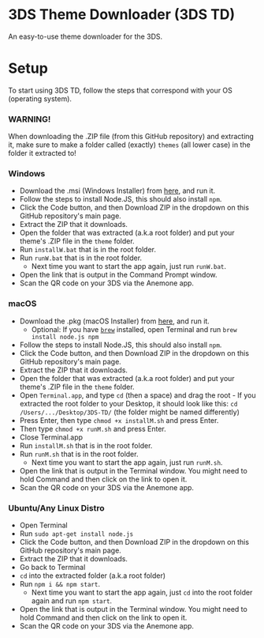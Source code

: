 # 3DS Theme Downloader (3DS TD)
An easy-to-use theme downloader for the 3DS.

# Setup
To start using 3DS TD, follow the steps that correspond with your OS (operating system).
### WARNING!
When downloading the .ZIP file (from this GitHub repository) and extracting it, make sure to make a folder called (exactly) `themes` (all lower case) in the folder it extracted to!
### Windows
* Download the .msi (Windows Installer) from [here](https://nodejs.org/en/download/), and run it.
* Follow the steps to install Node.JS, this should also install `npm`.
* Click the Code button, and then Download ZIP in the dropdown on this GitHub repository's main page.
* Extract the ZIP that it downloads.
* Open the folder that was extracted (a.k.a root folder) and put your theme's .ZIP file in the `theme` folder.
* Run `installW.bat` that is in the root folder.
* Run `runW.bat` that is in the root folder.
  - Next time you want to start the app again, just run `runW.bat`.
* Open the link that is output in the Command Prompt window.
* Scan the QR code on your 3DS via the Anemone app.
### macOS
* Download the .pkg (macOS Installer) from [here](https://nodejs.org/en/download/), and run it.
  - Optional: If you have [`brew`](brew.sh) installed, open Terminal and run `brew install node.js npm`
* Follow the steps to install Node.JS, this should also install `npm`.
* Click the Code button, and then Download ZIP in the dropdown on this GitHub repository's main page.
* Extract the ZIP that it downloads.
* Open the folder that was extracted (a.k.a root folder) and put your theme's .ZIP file in the `theme` folder.
* Open `Terminal.app`, and type `cd` (then a space) and drag the root - If you extracted the root folder to your Desktop, it should look like this: `cd /Users/.../Desktop/3DS-TD/` (the folder might be named differently)
* Press Enter, then type `chmod +x installM.sh` and press Enter.
* Then type `chmod +x runM.sh` and press Enter.
* Close Terminal.app
* Run `installM.sh` that is in the root folder.
* Run `runM.sh` that is in the root folder.
  - Next time you want to start the app again, just run `runM.sh`.
* Open the link that is output in the Terminal window. You might need to hold Command and then click on the link to open it.
* Scan the QR code on your 3DS via the Anemone app.
### Ubuntu/Any Linux Distro
* Open Terminal
* Run `sudo apt-get install node.js`
* Click the Code button, and then Download ZIP in the dropdown on this GitHub repository's main page.
* Extract the ZIP that it downloads.
* Go back to Terminal
* `cd` into the extracted folder (a.k.a root folder)
* Run `npm i && npm start`.
  - Next time you want to start the app again, just `cd` into the root folder again and run `npm start`.
* Open the link that is output in the Terminal window. You might need to hold Command and then click on the link to open it.
* Scan the QR code on your 3DS via the Anemone app.
